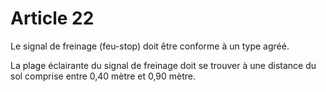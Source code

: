 # Article 22

Le signal de freinage (feu-stop) doit être conforme à un type agréé.

La plage éclairante du signal de freinage doit se trouver à une distance du sol comprise entre 0,40 mètre et 0,90 mètre.
